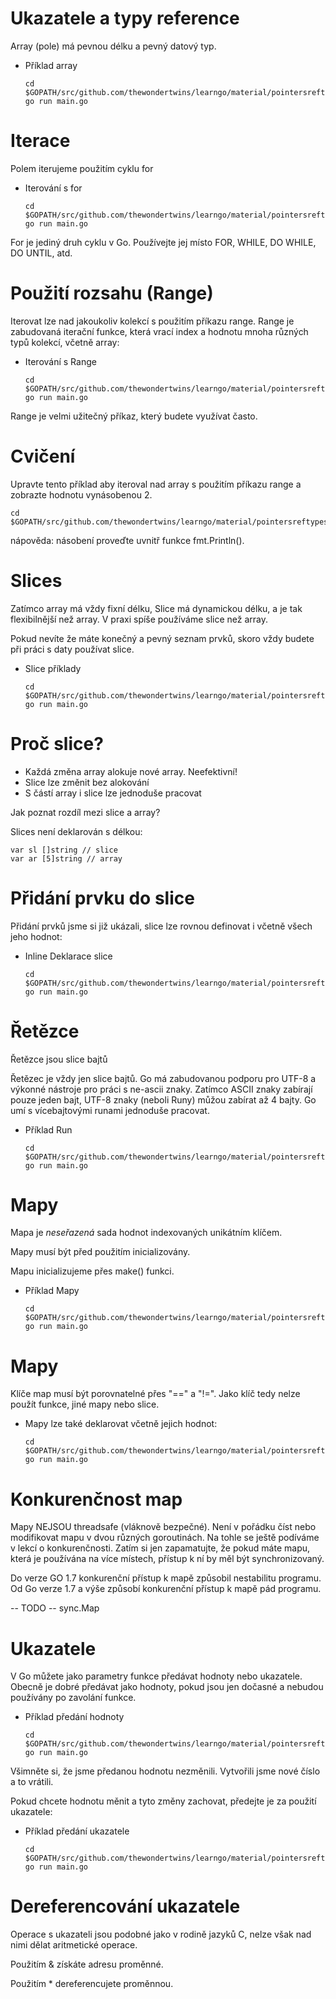 # Ukazatele a typy reference

Array (pole) má pevnou délku a pevný datový typ.

- Příklad array

    ```
	cd $GOPATH/src/github.com/thewondertwins/learngo/material/pointersreftypes/demos/array
	go run main.go
	```


# Iterace

Polem iterujeme použitím cyklu for

- Iterování s for

    ```
	cd $GOPATH/src/github.com/thewondertwins/learngo/material/pointersreftypes/demos/array
	go run main.go
	```


For je jediný druh cyklu v Go. Používejte jej místo FOR, WHILE, DO WHILE, DO UNTIL, atd.

# Použití rozsahu (Range)

Iterovat lze nad jakoukoliv kolekcí s použitím příkazu range. Range je zabudovaná iterační funkce, která vrací index a hodnotu mnoha různých typů kolekcí, včetně array:

- Iterování s Range

    ```
	cd $GOPATH/src/github.com/thewondertwins/learngo/material/pointersreftypes/demos/array
	go run main.go
	```

Range je velmi užitečný příkaz, který budete využívat často.

# Cvičení

Upravte tento příklad aby iteroval nad array s použitím příkazu range a zobrazte hodnotu vynásobenou 2.

	cd $GOPATH/src/github.com/thewondertwins/learngo/material/pointersreftypes/exercises/range

nápověda: násobení proveďte uvnitř funkce fmt.Println().

# Slices


Zatímco array má vždy fixní délku, Slice má dynamickou délku, a je tak flexibilnější než array. V praxi spíše používáme slice než array.

Pokud nevíte že máte konečný a pevný seznam prvků, skoro vždy budete při práci s daty používat slice.

- Slice příklady

    ```
	cd $GOPATH/src/github.com/thewondertwins/learngo/material/pointersreftypes/demos/slice
	go run main.go
	```


# Proč slice?

- Každá změna array alokuje nové array. Neefektivní!
- Slice lze změnit bez alokování
- S částí array i slice lze jednoduše pracovat

Jak poznat rozdíl mezi slice a array?

Slices není deklarován s délkou:

	var sl []string // slice
	var ar [5]string // array

# Přidání prvku do slice

Přidání prvků jsme si již ukázali, slice lze rovnou definovat i včetně všech jeho hodnot:

- Inline Deklarace slice

    ```
	cd $GOPATH/src/github.com/thewondertwins/learngo/material/pointersreftypes/demos/slice
	go run main.go
	```


# Řetězce

Řetězce jsou slice bajtů

Řetězec je vždy jen slice bajtů. Go má zabudovanou podporu pro UTF-8 a výkonné nástroje pro práci s ne-ascii znaky. Zatímco ASCII znaky zabírají pouze jeden bajt, UTF-8 znaky (neboli Runy) můžou zabírat až 4 bajty. Go umí s vícebajtovými runami jednoduše pracovat.

- Příklad Run

    ```
	cd $GOPATH/src/github.com/thewondertwins/learngo/material/pointersreftypes/demos/runes
	go run main.go
	```

# Mapy

Mapa je _neseřazená_ sada hodnot indexovaných unikátním klíčem.

Mapy musí být před použitím inicializovány.

Mapu inicializujeme přes make() funkci.

- Příklad Mapy

    ```
	cd $GOPATH/src/github.com/thewondertwins/learngo/material/pointersreftypes/demos/maps
	go run main.go
	```


# Mapy

Klíče map musí být porovnatelné přes "==" a "!=". Jako klíč tedy nelze použít funkce, jiné mapy nebo slice.

- Mapy lze také deklarovat včetně jejich hodnot:

    ```
	cd $GOPATH/src/github.com/thewondertwins/learngo/material/pointersreftypes/demos/mapsinline
	go run main.go
	```

# Konkurenčnost map

Mapy NEJSOU threadsafe (vláknově bezpečné). Není v pořádku číst nebo modifikovat mapu v dvou různých goroutinách. Na tohle se ještě podíváme v lekcí o konkurenčnosti. Zatím si jen zapamatujte, že pokud máte mapu, která je používána na více místech, přístup k ní by měl být synchronizovaný.

Do verze GO 1.7 konkurenční přístup k mapě způsobil nestabilitu programu. Od Go verze 1.7 a výše způsobí konkurenční přístup k mapě pád programu.

 -- TODO -- sync.Map

# Ukazatele

V Go můžete jako parametry funkce předávat hodnoty nebo ukazatele. Obecně je dobré předávat jako hodnoty, pokud jsou jen dočasné a nebudou používány po zavolání funkce.

- Příklad předání hodnoty

    ```
	cd $GOPATH/src/github.com/thewondertwins/learngo/material/pointersreftypes/demos/passbyval
	go run main.go
	```

Všimněte si, že jsme předanou hodnotu nezměnili. Vytvořili jsme nové číslo a to vrátili.

Pokud chcete hodnotu měnit a tyto změny zachovat, předejte je za použití ukazatele:

- Příklad předání ukazatele

    ```
	cd $GOPATH/src/github.com/thewondertwins/learngo/material/pointersreftypes/demos/passbyref
	go run main.go
	```

# Dereferencování ukazatele

Operace s ukazateli jsou podobné jako v rodině jazyků C, nelze však nad nimi dělat aritmetické operace.

Použitím & získáte adresu proměnné.

Použitím * dereferencujete proměnnou.








